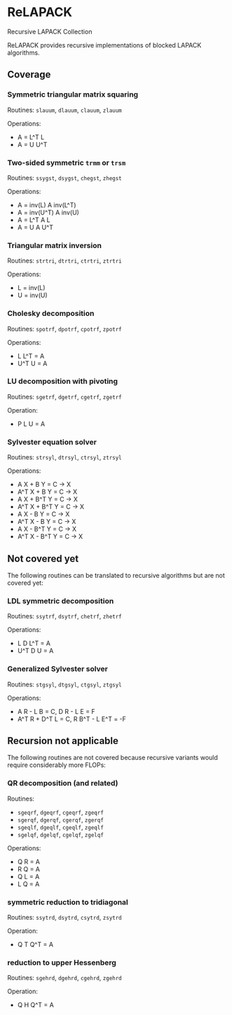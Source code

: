 ReLAPACK
=======

Recursive LAPACK Collection

ReLAPACK provides recursive implementations of blocked LAPACK algorithms. 

Coverage
--------

### Symmetric triangular matrix squaring
Routines: `slauum`, `dlauum`, `clauum`, `zlauum`

Operations: 
* A = L^T L
* A = U U^T

### Two-sided symmetric `trmm` or `trsm`
Routines: `ssygst`, `dsygst`, `chegst`, `zhegst`

Operations:
* A = inv(L) A inv(L^T)
* A = inv(U^T) A inv(U)
* A = L^T A L
* A = U A U^T

### Triangular matrix inversion
Routines: `strtri`, `dtrtri`, `ctrtri`, `ztrtri`

Operations:
* L = inv(L)
* U = inv(U)

### Cholesky decomposition
Routines: `spotrf`, `dpotrf`, `cpotrf`, `zpotrf`

Operations:
* L L^T = A
* U^T U = A

### LU decomposition with pivoting
Routines: `sgetrf`, `dgetrf`, `cgetrf`, `zgetrf`

Operation:
* P L U = A

### Sylvester equation solver
Routines: `strsyl`, `dtrsyl`, `ctrsyl`, `ztrsyl`

Operations:
* A X + B Y = C -> X
* A^T X + B Y = C -> X
* A X + B^T Y = C -> X
* A^T X + B^T Y = C -> X
* A X - B Y = C -> X
* A^T X - B Y = C -> X
* A X - B^T Y = C -> X
* A^T X - B^T Y = C -> X

Not covered yet
---------------
The following routines can be translated to recursive algorithms but are not
covered yet:

### LDL symmetric decomposition
Routines: `ssytrf`, `dsytrf`, `chetrf`, `zhetrf`

Operations:
* L D L^T = A
* U^T D U = A

### Generalized Sylvester solver
Routines: `stgsyl`, `dtgsyl`, `ctgsyl`, `ztgsyl`

Operations:
* A R - L B = C, D R - L E = F
* A^T R + D^T L = C, R B^T - L E^T = -F

Recursion not applicable
------------------------
The following routines are not covered because recursive variants would require
considerably more FLOPs:

### QR decomposition (and related)
Routines:
* `sgeqrf`, `dgeqrf`, `cgeqrf`, `zgeqrf`
* `sgerqf`, `dgerqf`, `cgerqf`, `zgerqf`
* `sgeqlf`, `dgeqlf`, `cgeqlf`, `zgeqlf`
* `sgelqf`, `dgelqf`, `cgelqf`, `zgelqf`

Operations:
* Q R = A
* R Q = A
* Q L = A
* L Q = A

### symmetric reduction to tridiagonal
Routines: `ssytrd`, `dsytrd`, `csytrd`, `zsytrd`

Operation:
* Q T Q^T = A

### reduction to upper Hessenberg
Routines: `sgehrd`, `dgehrd`, `cgehrd`, `zgehrd`

Operation:
* Q H Q^T = A
